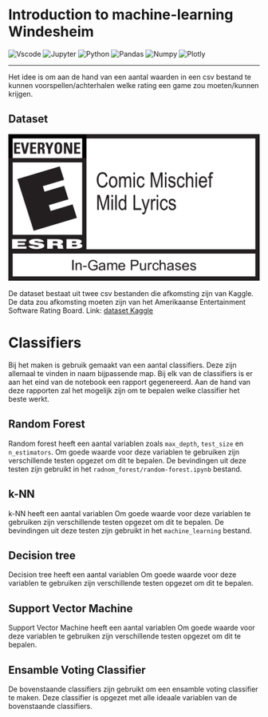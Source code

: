 # Introduction to machine-learning Windesheim
![Vscode](https://img.shields.io/badge/VSCode-0078D4?style=for-the-badge&logo=visual%20studio%20code&logoColor=white)
![Jupyter](https://img.shields.io/badge/Jupyter-F37626.svg?&style=for-the-badge&logo=Jupyter&logoColor=white)
![Python](https://img.shields.io/badge/Python-FFD43B?style=for-the-badge&logo=python&logoColor=blue)
![Pandas](https://img.shields.io/badge/Pandas-2C2D72?style=for-the-badge&logo=pandas&logoColor=white)
![Numpy](https://img.shields.io/badge/Numpy-777BB4?style=for-the-badge&logo=numpy&logoColor=white)
![Plotly](https://img.shields.io/badge/Plotly-239120?style=for-the-badge&logo=plotly&logoColor=white)
___

Het idee is om aan de hand van een aantal waarden in een csv bestand te kunnen voorspellen/achterhalen welke rating een game zou moeten/kunnen krijgen.
## Dataset
![ESRB rating](/assets/esrb_rating.svg)

De dataset bestaat uit twee csv bestanden die afkomsting zijn van Kaggle. De data zou afkomsting moeten zijn van het Amerikaanse Entertainment Software Rating Board.
Link: [dataset Kaggle](https://www.kaggle.com/datasets/imohtn/video-games-rating-by-esrb)

# Classifiers
Bij het maken is gebruik gemaakt van een aantal classifiers. Deze zijn allemaal te vinden in naam bijpassende map.
Bij elk van de classifiers is er aan het eind van de notebook een rapport gegenereerd. Aan de hand van deze rapporten zal het mogelijk zijn om te bepalen welke classifier het beste werkt. 

## Random Forest
Random forest heeft een aantal variablen zoals `max_depth`, `test_size` en `n_estimators`. Om goede waarde voor deze variablen te gebruiken zijn verschillende testen opgezet om dit te bepalen. De bevindingen uit deze testen zijn gebruikt in het `radnom_forest/random-forest.ipynb` bestand.
## k-NN
k-NN heeft een aantal variablen Om goede waarde voor deze variablen te gebruiken zijn verschillende testen opgezet om dit te bepalen. De bevindingen uit deze testen zijn gebruikt in het `machine_learning` bestand.
## Decision tree
Decision tree heeft een aantal variablen Om goede waarde voor deze variablen te gebruiken zijn verschillende testen opgezet om dit te bepalen.

## Support Vector Machine
Support Vector Machine heeft een aantal variablen Om goede waarde voor deze variablen te gebruiken zijn verschillende testen opgezet om dit te bepalen.

## Ensamble Voting Classifier
De bovenstaande classifiers zijn gebruikt om een ensamble voting classifier te maken. Deze classifier is opgezet met alle ideaale variablen van de bovenstaande classifiers.


